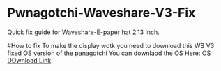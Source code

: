 # Pwnagotchi-Waveshare-V3-Fix
Quick fix guide for Waveshare-E-paper hat 2.13 Inch.


#How to fix
To make the display wotk you need to download this WS V3 fixed OS version of the panagotchi
You can downlaod the OS Here: [OS DOwnload Link](https://ia601507.us.archive.org/view_archive.php?archive=/25/items/pwnagotchi_1.5.5_WSV3Patched/pwnagotchi_1.5.5_WSV3Patched.rar)
